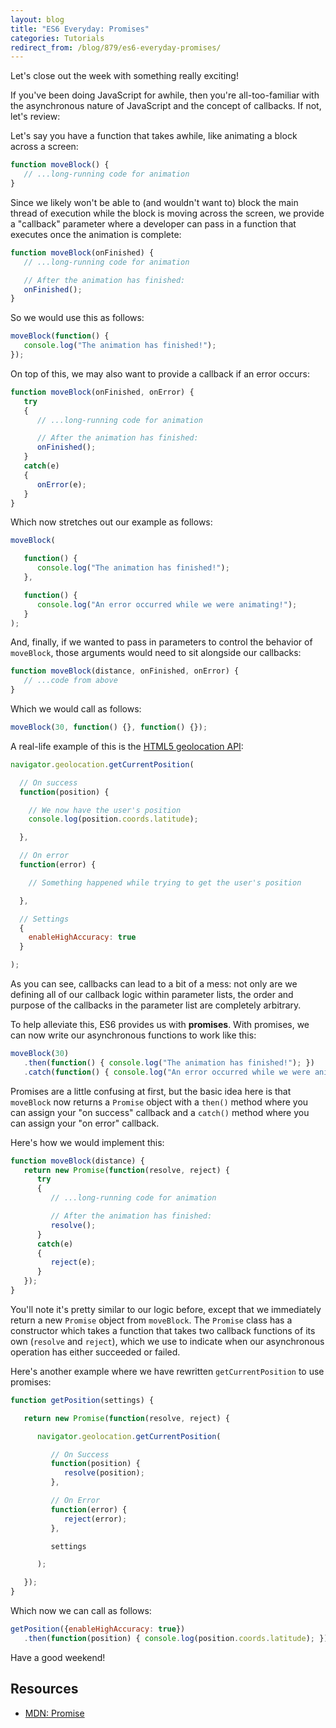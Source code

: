 ```yaml
---
layout: blog
title: "ES6 Everyday: Promises"
categories: Tutorials
redirect_from: /blog/879/es6-everyday-promises/
---
```


Let's close out the week with something really exciting!

If you've been doing JavaScript for awhile, then you're all-too-familiar with the asynchronous nature of JavaScript and the concept of callbacks. If not, let's review:

Let's say you have a function that takes awhile, like animating a block across a screen:

```javascript
function moveBlock() {
   // ...long-running code for animation
}
```

Since we likely won't be able to (and wouldn't want to) block the main thread of execution while the block is moving across the screen, we provide a "callback" parameter where a developer can pass in a function that executes once the animation is complete:

```javascript
function moveBlock(onFinished) {
   // ...long-running code for animation

   // After the animation has finished:
   onFinished();
}
```

So we would use this as follows:

```javascript
moveBlock(function() {
   console.log("The animation has finished!");
});
```

On top of this, we may also want to provide a callback if an error occurs:

```javascript
function moveBlock(onFinished, onError) {
   try
   {
      // ...long-running code for animation

      // After the animation has finished:
      onFinished();
   }
   catch(e)
   {
      onError(e);
   }
}
```

Which now stretches out our example as follows:

```javascript
moveBlock(

   function() {
      console.log("The animation has finished!");
   },

   function() {
      console.log("An error occurred while we were animating!");
   }
);
```

And, finally, if we wanted to pass in parameters to control the behavior of `moveBlock`, those arguments would need to sit alongside our callbacks:

```javascript
function moveBlock(distance, onFinished, onError) {
   // ...code from above
}
```

Which we would call as follows:

```javascript
moveBlock(30, function() {}, function() {});
```

A real-life example of this is the [HTML5 geolocation API](https://developer.mozilla.org/en-US/docs/Web/API/Geolocation/Using_geolocation):

```javascript
navigator.geolocation.getCurrentPosition(

  // On success
  function(position) {

    // We now have the user's position
    console.log(position.coords.latitude);

  },

  // On error
  function(error) {

    // Something happened while trying to get the user's position

  },

  // Settings
  {
    enableHighAccuracy: true
  }

);
```

As you can see, callbacks can lead to a bit of a mess: not only are we defining all of our callback logic within parameter lists, the order and purpose of the callbacks in the parameter list are completely arbitrary.

To help alleviate this, ES6 provides us with **promises**. With promises, we can now write our asynchronous functions to work like this:

```javascript
moveBlock(30)
   .then(function() { console.log("The animation has finished!"); })
   .catch(function() { console.log("An error occurred while we were animating!"); });
```

Promises are a little confusing at first, but the basic idea here is that `moveBlock` now returns a `Promise` object with a `then()` method where you can assign your "on success" callback and a `catch()` method where you can assign your "on error" callback.

Here's how we would implement this:

```javascript
function moveBlock(distance) {
   return new Promise(function(resolve, reject) {
      try
      {
         // ...long-running code for animation

         // After the animation has finished:
         resolve();
      }
      catch(e)
      {
         reject(e);
      }
   });
}
```

You'll note it's pretty similar to our logic before, except that we immediately return a new `Promise` object from `moveBlock`. The `Promise` class has a constructor which takes a function that takes two callback functions of its own (`resolve` and `reject`), which we use to indicate when our asynchronous operation has either succeeded or failed.

Here's another example where we have rewritten `getCurrentPosition` to use promises:

```javascript
function getPosition(settings) {

   return new Promise(function(resolve, reject) {

      navigator.geolocation.getCurrentPosition(

         // On Success
         function(position) {
            resolve(position);
         },

         // On Error
         function(error) {
            reject(error);
         },

         settings

      );

   });
}
```

Which now we can call as follows:

```javascript
getPosition({enableHighAccuracy: true})
   .then(function(position) { console.log(position.coords.latitude); })
```

Have a good weekend!

## Resources

- [MDN: Promise](https://developer.mozilla.org/en-US/docs/Web/JavaScript/Reference/Global_Objects/Promise)
